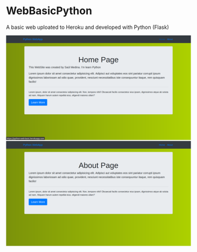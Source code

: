 # WebBasicPython
A basic web uploated to Heroku and developed with Python (Flask)

![](/img/1.png)
![](/img/2.png)
